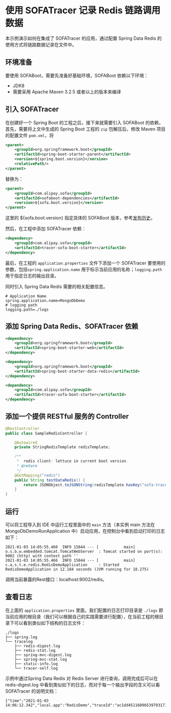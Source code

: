 # 使用 SOFATracer 记录 Redis 链路调用数据

本示例演示如何在集成了 SOFATracer 的应用，通过配置 Spring Data Redis 的使用方式将链路数据记录在文件中。

## 环境准备

要使用 SOFABoot，需要先准备好基础环境，SOFABoot 依赖以下环境：

- JDK8
- 需要采用 Apache Maven 3.2.5 或者以上的版本来编译

## 引入 SOFATracer

在创建好一个 Spring Boot 的工程之后，接下来就需要引入 SOFABoot 的依赖，首先，需要将上文中生成的 Spring Boot 工程的 `zip` 包解压后，修改 Maven 项目的配置文件 `pom.xml`，将

```xml
<parent>
    <groupId>org.springframework.boot</groupId>
    <artifactId>spring-boot-starter-parent</artifactId>
    <version>${spring.boot.version}</version>
    <relativePath/>
</parent>
```

替换为：

```xml
<parent>
    <groupId>com.alipay.sofa</groupId>
    <artifactId>sofaboot-dependencies</artifactId>
    <version>${sofa.boot.version}</version>
</parent>
```
这里的 ${sofa.boot.version} 指定具体的 SOFABoot 版本，参考[发布历史](https://github.com/alipay/sofa-build/releases)。

然后，在工程中添加 SOFATracer 依赖：

```xml
<dependency>
    <groupId>com.alipay.sofa</groupId>
    <artifactId>tracer-sofa-boot-starter</artifactId>
</dependency>
```

最后，在工程的 `application.properties` 文件下添加一个 SOFATracer 要使用的参数，包括`spring.application.name` 用于标示当前应用的名称；`logging.path` 用于指定日志的输出目录。

同时引入 Spring Data Redis 需要的相关配置信息。

```
# Application Name
spring.application.name=MongoDbDemo
# logging path
logging.path=./logs
```

## 添加 Spring Data Redis、SOFATracer 依赖

```xml
<dependency>
    <groupId>org.springframework.boot</groupId>
    <artifactId>spring-boot-starter-web</artifactId>
</dependency>

<dependency>
    <groupId>org.springframework.boot</groupId>
    <artifactId>spring-boot-starter-data-redis</artifactId>
</dependency>

<dependency>
    <groupId>com.alipay.sofa</groupId>
    <artifactId>tracer-sofa-boot-starter</artifactId>
</dependency>

```


## 添加一个提供 RESTful 服务的 Controller

```java
@RestController
public class SampleRedisController {

    @Autowired
    private StringRedisTemplate redisTemplate;

    /**
     *  redis client: lettuce in current boot version.
     * @return
     */
    @GetMapping("redis")
    public String testDataRedis() {
        return JSONObject.toJSONString(redisTemplate.hasKey("sofa-tracer-redis"));
    }
}
```
## 运行

可以将工程导入到 IDE 中运行工程里面中的 `main` 方法（本实例 main 方法在 MongoDbDemoRunApplication 中）启动应用，在控制台中看到启动打印的日志如下：

```
2021-01-03 14:05:55.460  INFO 15844 --- [           main] o.s.b.w.embedded.tomcat.TomcatWebServer  : Tomcat started on port(s): 9002 (http) with context path ''
2021-01-03 14:05:55.466  INFO 15844 --- [           main] c.a.s.t.e.redis.RedisDemoApplication     : Started RedisDemoApplication in 12.184 seconds (JVM running for 18.275)
```

调用当前暴露的Rest接口：localhost:9002/redis。

## 查看日志

在上面的 `application.properties` 里面，我们配置的日志打印目录是 `./logs` 即当前应用的根目录（我们可以根据自己的实践需要进行配置），在当前工程的根目录下可以看到类似如下结构的日志文件：

```
./logs
├── spring.log
└── tracelog
    ├── redis-digest.log
    ├── redis-stat.log
    ├── spring-mvc-digest.log
    ├── spring-mvc-stat.log
    ├── static-info.log
    └── tracer-self.log

```

示例中通过Spring Data Redis 对 Redis Server 进行查询，调用完成后可以在 redis-digest.log 中看到类似如下的日志，而对于每一个输出字段的含义可以看 SOFATracer 的说明文档：

```
{"time":"2021-01-03 14:06:12.342","local.app":"RedisDemo","traceId":"ac1dd4511609653970317100115844","spanId":"0.1","span.kind":"client","result.code":"00","current.thread.name":"","time.cost.milliseconds":"65ms","db.type":"redis","method":"EXISTS","sys.baggage":"","biz.baggage":""}
```
